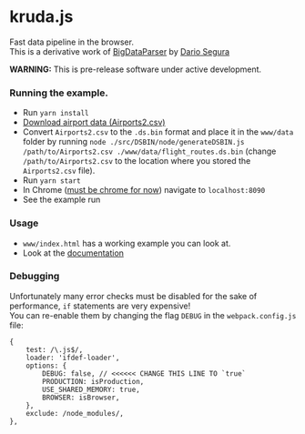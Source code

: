 # kruda.js
Fast data pipeline in the browser.  
This is a derivative work of [BigDataParser](https://github.com/darionco/BigDataParser) by [Dario Segura](https://github.com/darionco)
  
**WARNING:** This is pre-release software under active development.


### Running the example.
- Run `yarn install`
- [Download airport data (Airports2.csv)](https://www.kaggle.com/flashgordon/usa-airport-dataset/version/2)
- Convert `Airports2.csv` to the `.ds.bin` format and place it in the `www/data` folder by running `node ./src/DSBIN/node/generateDSBIN.js /path/to/Airports2.csv ./www/data/flight_routes.ds.bin` (change `/path/to/Airports2.csv` to the location where you stored the `Airports2.csv` file).
- Run `yarn start`
- In Chrome ([must be chrome for now](https://caniuse.com/#feat=sharedarraybuffer)) navigate to `localhost:8090`
- See the example run

### Usage
- `www/index.html` has a working example you can look at.
- Look at the [documentation](https://unchartedsoftware.github.io/kruda.js/) 

### Debugging
Unfortunately many error checks must be disabled for the sake of performance, `if` statements are very expensive!  
You can re-enable them by changing the flag `DEBUG` in the `webpack.config.js` file:
```
{
    test: /\.js$/,
    loader: 'ifdef-loader',
    options: {
        DEBUG: false, // <<<<<< CHANGE THIS LINE TO `true`
        PRODUCTION: isProduction,
        USE_SHARED_MEMORY: true,
        BROWSER: isBrowser,
    },
    exclude: /node_modules/,
},
``` 
